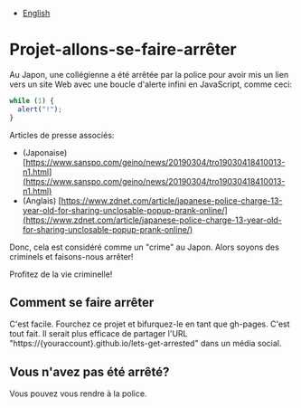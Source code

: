 ﻿- [English](README.md)

# Projet-allons-se-faire-arrêter

Au Japon, une collégienne a été arrêtée par la police pour avoir mis un lien vers un site Web avec une boucle d'alerte infini en JavaScript, comme ceci:

```js
while (1) {
  alert("!");
}
```

Articles de presse associés:

- (Japonaise) [https://www.sanspo.com/geino/news/20190304/tro19030418410013-n1.html](https://www.sanspo.com/geino/news/20190304/tro19030418410013-n1.html)
- (Anglais) [https://www.zdnet.com/article/japanese-police-charge-13-year-old-for-sharing-unclosable-popup-prank-online/](https://www.zdnet.com/article/japanese-police-charge-13-year-old-for-sharing-unclosable-popup-prank-online/)

Donc, cela est considéré comme un "crime" au Japon. Alors soyons des criminels et faisons-nous arrêter!

Profitez de la vie criminelle!

## Comment se faire arrêter

C'est facile. Fourchez ce projet et bifurquez-le en tant que gh-pages. C'est tout fait. Il serait plus efficace de partager l'URL "https://{youraccount}.github.io/lets-get-arrested" dans un média social.

## Vous n'avez pas été arrêté?

Vous pouvez vous rendre à la police.
